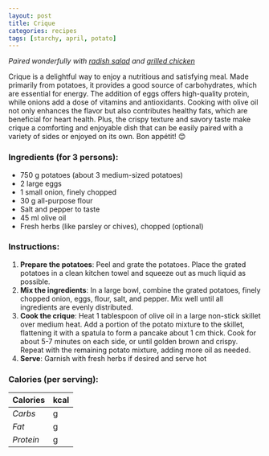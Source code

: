 ```yaml
---
layout: post
title: Crique
categories: recipes
tags: [starchy, april, potato]
---
```


*Paired wonderfully with <a href="/recipes/radish-salad">radish salad</a> and <a href="/recipes/grilled-chicken">grilled chicken</a>*

Crique is a delightful way to enjoy a nutritious and satisfying meal. Made primarily from potatoes, it provides a good source of carbohydrates, which are essential for energy. The addition of eggs offers high-quality protein, while onions add a dose of vitamins and antioxidants. Cooking with olive oil not only enhances the flavor but also contributes healthy fats, which are beneficial for heart health. Plus, the crispy texture and savory taste make crique a comforting and enjoyable dish that can be easily paired with a variety of sides or enjoyed on its own. Bon appétit! 😊

### Ingredients (for 3 persons):
- 750 g potatoes (about 3 medium-sized potatoes)
- 2 large eggs
- 1 small onion, finely chopped
- 30 g all-purpose flour
- Salt and pepper to taste
- 45 ml olive oil
- Fresh herbs (like parsley or chives), chopped (optional)

### Instructions:

1. **Prepare the potatoes**: Peel and grate the potatoes. Place the grated potatoes in a clean kitchen towel and squeeze out as much liquid as possible.
2. **Mix the ingredients**: In a large bowl, combine the grated potatoes, finely chopped onion, eggs, flour, salt, and pepper. Mix well until all ingredients are evenly distributed.
3. **Cook the crique**: Heat 1 tablespoon of olive oil in a large non-stick skillet over medium heat. Add a portion of the potato mixture to the skillet, flattening it with a spatula to form a pancake about 1 cm thick. Cook for about 5-7 minutes on each side, or until golden brown and crispy. Repeat with the remaining potato mixture, adding more oil as needed.
4. **Serve**: Garnish with fresh herbs if desired and serve hot

### Calories (per serving):

| **Calories** | kcal |
| ----------- | ----------- |
| *Carbs* | g |
| *Fat* | g |
| *Protein* | g |